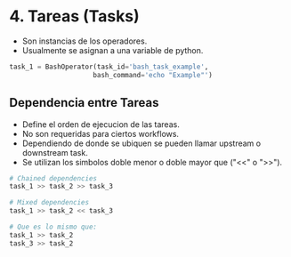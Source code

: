 # 4. Tareas (Tasks)
- Son instancias de los operadores.
- Usualmente se asignan a una variable de python.

```python
task_1 = BashOperator(task_id='bash_task_example',
                     bash_command='echo "Example"')
```

## Dependencia entre Tareas
- Define el orden de ejecucion de las tareas.
- No son requeridas para ciertos workflows.
- Dependiendo de donde se ubiquen se pueden llamar upstream o downstream task.
- Se utilizan los simbolos doble menor o doble mayor que ("<<" o ">>").

```python
# Chained dependencies
task_1 >> task_2 >> task_3

# Mixed dependencies
task_1 >> task_2 << task_3

# Que es lo mismo que:
task_1 >> task_2
task_3 >> task_2
```